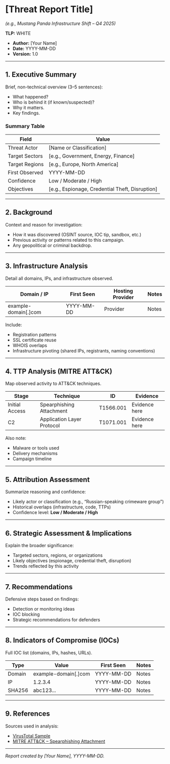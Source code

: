 <!-- 
📄 Naming & File Conventions:
- Save in /reports/
- Format: YYYY-MM_ActorOrGroup_Focus.md
  Example: 2025-10_MustangPanda_InfrastructureShift.md

💡 Guidelines:
- Always include year-month for chronological sorting.
- Keep names short, clear, and readable.
- Avoid spaces and special characters.
-->

# [Threat Report Title]  
*(e.g., Mustang Panda Infrastructure Shift – Q4 2025)*

**TLP:** WHITE  
- **Author:** [Your Name]  
- **Date:** YYYY-MM-DD  
- **Version:** 1.0  

---

## 1. Executive Summary  

Brief, non-technical overview (3–5 sentences):  
- What happened?  
- Who is behind it (if known/suspected)?  
- Why it matters.  
- Key findings.

### Summary Table

| Field | Value |
|-------|-------|
| Threat Actor | [Name or Classification] |
| Target Sectors | [e.g., Government, Energy, Finance] |
| Target Regions | [e.g., Europe, North America] |
| First Observed | YYYY-MM-DD |
| Confidence | Low / Moderate / High |
| Objectives | [e.g., Espionage, Credential Theft, Disruption] |

---

## 2. Background  

Context and reason for investigation:  
- How it was discovered (OSINT source, IOC tip, sandbox, etc.)  
- Previous activity or patterns related to this campaign.  
- Any geopolitical or criminal backdrop.

---

## 3. Infrastructure Analysis  

Detail all domains, IPs, and infrastructure observed.

| Domain / IP | First Seen | Hosting Provider | Notes |
|------------|------------|------------------|-------|
| example-domain[.]com | YYYY-MM-DD | Provider | Notes |

Include:  
- Registration patterns  
- SSL certificate reuse  
- WHOIS overlaps  
- Infrastructure pivoting (shared IPs, registrants, naming conventions)

---

## 4. TTP Analysis (MITRE ATT&CK)  

Map observed activity to ATT&CK techniques.

| Stage | Technique | ID | Evidence |
|-------|-----------|----|----------|
| Initial Access | Spearphishing Attachment | T1566.001 | Evidence here |
| C2 | Application Layer Protocol | T1071.001 | Evidence here |

Also note:  
- Malware or tools used  
- Delivery mechanisms  
- Campaign timeline

---

## 5. Attribution Assessment  

Summarize reasoning and confidence:  
- Likely actor or classification (e.g., “Russian-speaking crimeware group”)  
- Historical overlaps (infrastructure, code, TTPs)  
- Confidence level: **Low / Moderate / High**

---

## 6. Strategic Assessment & Implications  

Explain the broader significance:  
- Targeted sectors, regions, or organizations  
- Likely objectives (espionage, credential theft, disruption)  
- Trends reflected by this activity

---

## 7. Recommendations  

Defensive steps based on findings:  
- Detection or monitoring ideas  
- IOC blocking  
- Strategic recommendations for defenders

---

## 8. Indicators of Compromise (IOCs)  

Full IOC list (domains, IPs, hashes, URLs).

| Type | Value | First Seen | Notes |
|------|-------|------------|-------|
| Domain | example-domain[.]com | YYYY-MM-DD | Notes |
| IP | 1.2.3.4 | YYYY-MM-DD | Notes |
| SHA256 | abc123... | YYYY-MM-DD | Notes |

---

## 9. References  

Sources used in analysis:

- [VirusTotal Sample](https://www.virustotal.com/gui/file/...)  
- [MITRE ATT&CK – Spearphishing Attachment](https://attack.mitre.org/techniques/T1566/001/)

---

*Report created by [Your Name], YYYY-MM-DD.*
